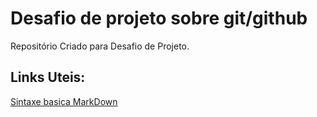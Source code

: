 # Desafio de projeto sobre git/github
Repositório Criado para Desafio de Projeto.

## Links Uteis:
[Sintaxe basica MarkDown](https://www.markdownguide.org/basic-syntax/)

